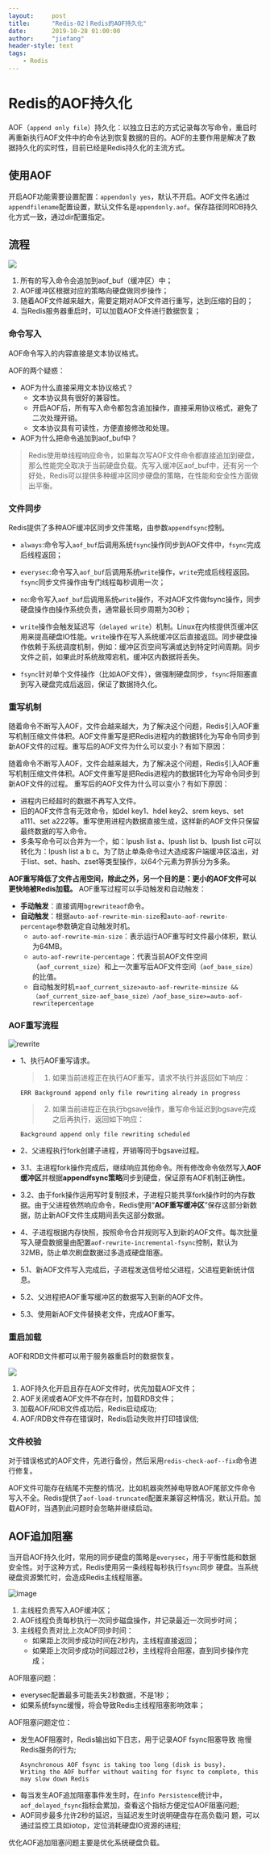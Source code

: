 ```yaml
---
layout:     post
title:      "Redis-02丨Redis的AOF持久化"
date:       2019-10-28 01:00:00
author:     "jiefang"
header-style: text
tags:
    - Redis
---
```

# Redis的AOF持久化
AOF（`append only file`）持久化：以独立日志的方式记录每次写命令，重启时再重新执行AOF文件中的命令达到恢复数据的目的。AOF的主要作用是解决了数据持久化的实时性，目前已经是Redis持久化的主流方式。

## 使用AOF
开启AOF功能需要设置配置：`appendonly yes`，默认不开启。AOF文件名通过`appendfilename`配置设置，默认文件名是`appendonly.aof`。保存路径同RDB持久化方式一致，通过dir配置指定。

## 流程
![](https://s3.ax1x.com/2021/03/03/6AwktA.png)
1. 所有的写入命令会追加到aof_buf（缓冲区）中；
2. AOF缓冲区根据对应的策略向硬盘做同步操作；
3. 随着AOF文件越来越大，需要定期对AOF文件进行重写，达到压缩的目的；
4. 当Redis服务器重启时，可以加载AOF文件进行数据恢复；

### 命令写入
AOF命令写入的内容直接是文本协议格式。

AOF的两个疑惑：
- AOF为什么直接采用文本协议格式？
	- 文本协议具有很好的兼容性。
	- 开启AOF后，所有写入命令都包含追加操作，直接采用协议格式，避免了二次处理开销。
	- 文本协议具有可读性，方便直接修改和处理。
- AOF为什么把命令追加到aof_buf中？
>Redis使用单线程响应命令，如果每次写AOF文件命令都直接追加到硬盘，那么性能完全取决于当前硬盘负载。先写入缓冲区aof_buf中，还有另一个好处，Redis可以提供多种缓冲区同步硬盘的策略，在性能和安全性方面做出平衡。

### 文件同步
Redis提供了多种AOF缓冲区同步文件策略，由参数`appendfsync`控制。
- `always`:命令写入`aof_buf`后调用系统`fsync`操作同步到AOF文件中，`fsync`完成后线程返回；
- `everysec`:命令写入`aof_buf`后调用系统`write`操作，`write`完成后线程返回。`fsync`同步文件操作由专门线程每秒调用一次；
- `no`:命令写入`aof_buf`后调用系统`write`操作，不对AOF文件做fsync操作，同步硬盘操作由操作系统负责，通常最长同步周期为30秒；

- `write`操作会触发延迟写（`delayed write`）机制。Linux在内核提供页缓冲区用来提高硬盘IO性能。`write`操作在写入系统缓冲区后直接返回。同步硬盘操作依赖于系统调度机制，例如：缓冲区页空间写满或达到特定时间周期。同步文件之前，如果此时系统故障宕机，缓冲区内数据将丢失。

- `fsync`针对单个文件操作（比如AOF文件），做强制硬盘同步，`fsync`将阻塞直到写入硬盘完成后返回，保证了数据持久化。

### 重写机制
随着命令不断写入AOF，文件会越来越大，为了解决这个问题，Redis引入AOF重写机制压缩文件体积。AOF文件重写是把Redis进程内的数据转化为写命令同步到新AOF文件的过程。重写后的AOF文件为什么可以变小？有如下原因：

随着命令不断写入AOF，文件会越来越大，为了解决这个问题，Redis引入AOF重写机制压缩文件体积。AOF文件重写是把Redis进程内的数据转化为写命令同步到新AOF文件的过程。
重写后的AOF文件为什么可以变小？有如下原因：

- 进程内已经超时的数据不再写入文件。
- 旧的AOF文件含有无效命令，如del key1、hdel key2、srem keys、set a111、set a222等。重写使用进程内数据直接生成，这样新的AOF文件只保留最终数据的写入命令。
- 多条写命令可以合并为一个，如：lpush list a、lpush list b、lpush list c可以转化为：lpush list a b c。为了防止单条命令过大造成客户端缓冲区溢出，对于list、set、hash、zset等类型操作，以64个元素为界拆分为多条。

**AOF重写降低了文件占用空间，除此之外，另一个目的是：更小的AOF文件可以更快地被Redis加载。**
AOF重写过程可以手动触发和自动触发：

- **手动触发**：直接调用`bgrewriteaof`命令。
- **自动触发**：根据`auto-aof-rewrite-min-size`和`auto-aof-rewrite-percentage`参数确定自动触发时机。
	- `auto-aof-rewrite-min-size`：表示运行AOF重写时文件最小体积，默认为64MB。
	- `auto-aof-rewrite-percentage`：代表当前AOF文件空间（`aof_current_size`）和上一次重写后AOF文件空间（`aof_base_size`）的比值。
	- 自动触发时机=`aof_current_size>auto-aof-rewrite-minsize &&（aof_current_size-aof_base_size）/aof_base_size>=auto-aof-rewritepercentage`

### AOF重写流程

![rewrite](https://s3.ax1x.com/2021/03/03/6Aw3hn.png)

- 1、执行AOF重写请求。
	
	>1. 如果当前进程正在执行AOF重写，请求不执行并返回如下响应：
	```
	ERR Background append only file rewriting already in progress
	```
	>2. 如果当前进程正在执行bgsave操作，重写命令延迟到bgsave完成之后再执行，返回如下响应：
	```
	Background append only file rewriting scheduled
	```
- 2、父进程执行fork创建子进程，开销等同于bgsave过程。
- 3.1、主进程fork操作完成后，继续响应其他命令。所有修改命令依然写入**AOF缓冲区**并根据**appendfsync策略**同步到硬盘，保证原有AOF机制正确性。
- 3.2、由于fork操作运用写时复制技术，子进程只能共享fork操作时的内存数据。由于父进程依然响应命令，Redis使用“**AOF重写缓冲区**”保存这部分新数据，防止新AOF文件生成期间丢失这部分数据。
- 4、子进程根据内存快照，按照命令合并规则写入到新的AOF文件。每次批量写入硬盘数据量由配置`aof-rewrite-incremental-fsync`控制，默认为32MB，防止单次刷盘数据过多造成硬盘阻塞。
- 5.1、新AOF文件写入完成后，子进程发送信号给父进程，父进程更新统计信息。
- 5.2、父进程把AOF重写缓冲区的数据写入到新的AOF文件。
- 5.3、使用新AOF文件替换老文件，完成AOF重写。

### 重启加载
AOF和RDB文件都可以用于服务器重启时的数据恢复。

![](https://s3.ax1x.com/2021/03/03/6Aw0AJ.png)
1. AOF持久化开启且存在AOF文件时，优先加载AOF文件；
2. AOF关闭或者AOF文件不存在时，加载RDB文件；
3. 加载AOF/RDB文件成功后，Redis启动成功;
4. AOF/RDB文件存在错误时，Redis启动失败并打印错误信;

### 文件校验
对于错误格式的AOF文件，先进行备份，然后采用`redis-check-aof--fix`命令进行修复。

AOF文件可能存在结尾不完整的情况，比如机器突然掉电导致AOF尾部文件命令写入不全。Redis提供了`aof-load-truncated`配置来兼容这种情况，默认开启。加载AOF时，当遇到此问题时会忽略并继续启动。

## AOF追加阻塞
当开启AOF持久化时，常用的同步硬盘的策略是`everysec`，用于平衡性能和数据安全性。对于这种方式，Redis使用另一条线程每秒执行`fsync`同步 硬盘。当系统硬盘资源繁忙时，会造成Redis主线程阻塞。

![image](https://s2.ax1x.com/2020/01/15/lXhnG6.png)
1. 主线程负责写入AOF缓冲区；
2. AOF线程负责每秒执行一次同步磁盘操作，并记录最近一次同步时间；
3. 主线程负责对比上次AOF同步时间：
    - 如果距上次同步成功时间在2秒内，主线程直接返回；
    - 如果距上次同步成功时间超过2秒，主线程将会阻塞，直到同步操作完成；

AOF阻塞问题：
- everysec配置最多可能丢失2秒数据，不是1秒；
- 如果系统fsync缓慢，将会导致Redis主线程阻塞影响效率；

AOF阻塞问题定位：
- 发生AOF阻塞时，Redis输出如下日志，用于记录AOF fsync阻塞导致 拖慢Redis服务的行为;
    ```
    Asynchronous AOF fsync is taking too long (disk is busy).
    Writing the AOF buffer without waiting for fsync to complete, this may slow down Redis
    ```
- 每当发生AOF追加阻塞事件发生时，在`info Persistence`统计中， `aof_delayed_fsync`指标会累加，查看这个指标方便定位AOF阻塞问题;
- AOF同步最多允许2秒的延迟，当延迟发生时说明硬盘存在高负载问 题，可以通过监控工具如iotop，定位消耗硬盘IO资源的进程;

优化AOF追加阻塞问题主要是优化系统硬盘负载。